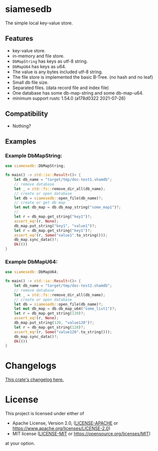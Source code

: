 # siamesedb

The simple local key-value store.

## Features

- key-value store.
- in-memory and file store.
- `DbMapString` has keys as utf-8 string.
- `DbMapU64` has keys as u64.
- The value is any bytes included utf-8 string.
- The file store is implemented the basic B-Tree. (no hash and no leaf)
- Small db file size.
- Separated files. (data record file and index file)
- One database has some db-map-string and some db-map-u64.
- minimum support rustc 1.54.0 (a178d0322 2021-07-26)

## Compatibility

- Nothing?

## Examples

### Example DbMapString:

```rust
use siamesedb::DbMapString;

fn main() -> std::io::Result<()> {
    let db_name = "target/tmp/doc-test1.shamdb";
    // remove database
    let _ = std::fs::remove_dir_all(db_name);
    // create or open database
    let db = siamesedb::open_file(db_name)?;
    // create or get db map
    let mut db_map = db.db_map_string("some_map1")?;
    //
    let r = db_map.get_string("key1")?;
    assert_eq!(r, None);
    db_map.put_string("key1", "value1")?;
    let r = db_map.get_string("key1")?;
    assert_eq!(r, Some("value1".to_string()));
    db_map.sync_data()?;
    Ok(())
}
```

### Example DbMapU64:

```rust
use siamesedb::DbMapU64;

fn main() -> std::io::Result<()> {
    let db_name = "target/tmp/doc-test2.shamdb";
    // remove database
    let _ = std::fs::remove_dir_all(db_name);
    // create or open database
    let db = siamesedb::open_file(db_name)?;
    let mut db_map = db.db_map_u64("some_list1")?;
    let r = db_map.get_string(120)?;
    assert_eq!(r, None);
    db_map.put_string(120, "value120")?;
    let r = db_map.get_string(120)?;
    assert_eq!(r, Some("value120".to_string()));
    db_map.sync_data()?;
    Ok(())
}
```


# Changelogs

[This crate's changelog here.](https://github.com/aki-akaguma/siamesedb/blob/main/CHANGELOG.md)

# License

This project is licensed under either of

 * Apache License, Version 2.0, ([LICENSE-APACHE](LICENSE-APACHE) or
   https://www.apache.org/licenses/LICENSE-2.0)
 * MIT license ([LICENSE-MIT](LICENSE-MIT) or
   https://opensource.org/licenses/MIT)

at your option.
